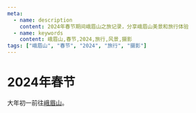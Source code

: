 ```yaml
---
meta:
  - name: description
    content: 2024年春节期间峨眉山之旅记录，分享峨眉山美景和旅行体验
  - name: keywords
    content: 峨眉山,春节,2024,旅行,风景,摄影
tags: ["峨眉山", "春节", "2024", "旅行", "摄影"]
---
```


# 2024年春节

大年初一前往[峨眉山](https://baike.baidu.com/item/%E5%B3%A8%E7%9C%89%E5%B1%B1/2676)。

<ImgView title="峨眉山" url="https://6.z.wiki/autoupload/20240211/HaA0.IMG_8309.heic.jpg" />

<ImgView title="峨眉山" url="https://2.z.wiki/autoupload/20240211/AB9B.IMG_8310.heic.jpg" />

<ImgView title="峨眉山" url="https://1.z.wiki/autoupload/20240211/qlzF.3024X4032-IMG_8307.JPG" />


<ImgView title="峨眉山" url="https://5.z.wiki/autoupload/20240211/QHvB.3024X4032-IMG_8289.JPG" />


<ImgView title="峨眉山" url="https://5.z.wiki/autoupload/20240211/QhC8.3024X4032-IMG_8268.JPG" />


<ImgView title="峨眉山" url="https://4.z.wiki/autoupload/20240211/iwK1.3024X4032-IMG_8241.JPG" />


<ImgView title="峨眉山" url="https://9.z.wiki/autoupload/20240211/TdNZ.IMG_8317.heic.jpg" />


<ImgView title="峨眉山" url="https://1.z.wiki/autoupload/20240211/8wM6.3024X4032-IMG_8316.JPG" />


<ImgView title="峨眉山" url="https://6.z.wiki/autoupload/20240211/UC5s.3024X4032-IMG_8315.JPG" />


<ImgView title="峨眉山" url="https://1.z.wiki/autoupload/20240211/jEby.3135X2820-IMG_8314.jpg" />


<ImgView title="峨眉山" url="https://8.z.wiki/autoupload/20240211/r01Q.IMG_8313.HEIC.jpg" />


<ImgView title="峨眉山" url="https://9.z.wiki/autoupload/20240211/3hl4.1924X1440-image.png" />


<ImgView title="峨眉山" url="https://4.z.wiki/autoupload/20240211/QJzt.4032X3024-IMG_8311.JPG" />





